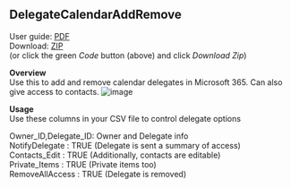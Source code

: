 ## DelegateCalendarAddRemove 
User guide: [PDF](https://github.com/ITAutomator/EntraSyncTool/blob/main/EntraSyncTool%20Readme.pdf)   
Download: [ZIP](https://github.com/ITAutomator/EntraSyncTool/archive/refs/heads/main.zip)   
(or click the green *Code* button (above) and click *Download Zip*)    

**Overview**   
Use this to add and remove calendar delegates in Microsoft 365. Can also give access to contacts.
![image](https://github.com/ITAutomator/DelegateCalendarAddRemove/assets/135157036/0d6b5fe2-6382-4c4f-bb49-02b364cd040d)

**Usage**   
Use these columns in your CSV file to control delegate options  
  
Owner_ID,Delegate_ID: Owner and Delegate info  
NotifyDelegate      : TRUE (Delegate is sent a summary of access)  
Contacts_Edit       : TRUE (Additionally, contacts are editable)  
Private_Items       : TRUE (Private items too)  
RemoveAllAccess     : TRUE (Delegate is removed)  

